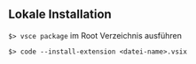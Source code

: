 ## Lokale Installation

`$> vsce package` im Root Verzeichnis ausführen

`$> code --install-extension <datei-name>.vsix`


